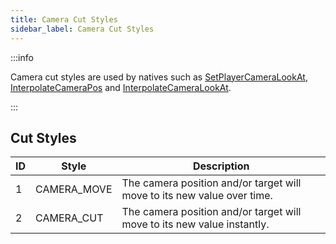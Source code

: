 ```yaml
---
title: Camera Cut Styles
sidebar_label: Camera Cut Styles
---
```


:::info

Camera cut styles are used by natives such as [SetPlayerCameraLookAt](../functions/SetPlayerCameraLookAt), [InterpolateCameraPos](../functions/InterpolateCameraPos) and [InterpolateCameraLookAt](../functions/InterpolateCameraLookAt).

:::

## Cut Styles

| ID  | Style       | Description                                                             |
| --- | ----------- | ----------------------------------------------------------------------- |
| 1   | CAMERA_MOVE | The camera position and/or target will move to its new value over time. |
| 2   | CAMERA_CUT  | The camera position and/or target will move to its new value instantly. |

